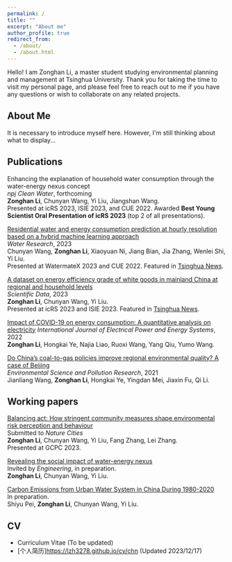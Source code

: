```yaml
---
permalink: /
title: ""
excerpt: "About me"
author_profile: true
redirect_from: 
  - /about/
  - /about.html
---
```


Hello! I am Zonghan Li, a master student studying environmental planning and management at Tsinghua University. Thank you for taking the time to visit my personal page, and please feel free to reach out to me if you have any questions or wish to collaborate on any related projects.

About Me
------
It is necessary to introduce myself here. However, I'm still thinking about what to display...

Publications
------
Enhancing the explanation of household water consumption through the water-energy nexus concept  
*npj Clean Water*, forthcoming  
**Zonghan Li**, Chunyan Wang, Yi Liu, Jiangshan Wang.  
Presented at icRS 2023, ISIE 2023, and CUE 2022. Awarded **Best Young Scientist Oral Presentation of icRS 2023** (top 2 of all presentations).   

[Residential water and energy consumption prediction at hourly resolution based on a hybrid machine learning approach](https://doi.org/10.1016/j.watres.2023.120733)  
*Water Research*, 2023  
Chunyan Wang, **Zonghan Li**, Xiaoyuan Ni, Jiang Bian, Jia Zhang, Wenlei Shi, Yi Liu.  
Presented at WatermateX 2023 and CUE 2022. Featured in [Tsinghua News](https://www.tsinghua.edu.cn/info/1175/107457.htm).  

[A dataset on energy efficiency grade of white goods in mainland China at regional and household levels](https://www.nature.com/articles/s41597-023-02358-x)  
*Scientific Data*, 2023  
**Zonghan Li**, Chunyan Wang, Yi Liu.  
Presented at icRS 2023 and ISIE 2023. Featured in [Tsinghua News](https://www.tsinghua.edu.cn/info/1175/105462.htm).  

[Impact of COVID-19 on energy consumption: A quantitative analysis on electricity](https://doi.org/10.1016/j.ijepes.2022.108084)
*International Journal of Electrical Power and Energy Systems*, 2022  
**Zonghan Li**, Hongkai Ye, Najia Liao, Ruoxi Wang, Yang Qiu, Yumo Wang.  

[Do China’s coal-to-gas policies improve regional environmental quality? A case of Beijing](https://doi.org/10.1007/s11356-021-14727-3)  
*Environmental Science and Pollution Research*, 2021  
Jianliang Wang, **Zonghan Li**, Hongkai Ye, Yingdan Mei, Jiaxin Fu, Qi Li.  

Working papers
------
<u>Balancing act: How stringent community measures shape environmental risk perception and behaviour</u>  
Submitted to *Nature Cities*  
**Zonghan Li**, Chunyan Wang, Yi Liu, Fang Zhang, Lei Zhang.  
Presented at GCPC 2023.  

<u>Revealing the social impact of water-energy nexus</u>  
Invited by *Engineering*, in preparation.  
**Zonghan Li**, Chunyan Wang, Yi Liu.  

<u>Carbon Emissions from Urban Water System in China During 1980-2020</u>  
In preparation.  
Shiyu Pei, **Zonghan Li**, Chunyan Wang, Yi Liu.  

CV
------
* Curriculum Vitae (To be updated)
* [个人简历]<https://lzh3278.github.io/cv/chn> (Updated 2023/12/17)
